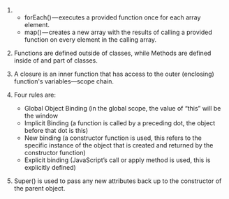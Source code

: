 1.  - forEach() — executes a provided function once for each array element.
    - map() — creates a new array with the results of calling a provided function on every element in the calling array.

2.  Functions are defined outside of classes, while Methods are defined inside of and part of classes.

3.  A closure is an inner function that has access to the outer (enclosing) function's variables—scope chain. 

4. Four rules are:
	- Global Object Binding (in the global scope, the value of “this” will be the window
	- Implicit Binding (a function is called by a preceding dot, the object before that dot is this)
	- New binding (a constructor function is used, this refers to the specific instance of the object that is created and returned by the constructor function)
	- Explicit binding (JavaScript’s call or apply method is used, this is explicitly defined)

5. Super() is used to  pass any new attributes back up to the constructor of the parent object.
